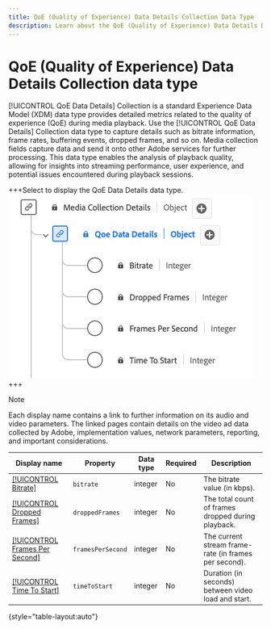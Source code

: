 ```yaml
---
title: QoE (Quality of Experience) Data Details Collection Data Type
description: Learn about the QoE (Quality of Experience) Data Details Data Collection Type Experience Data Model (XDM) data type.
---
```

# QoE (Quality of Experience) Data Details Collection data type

[!UICONTROL QoE Data Details] Collection is a standard Experience Data Model (XDM) data type provides detailed metrics related to the quality of experience (QoE) during media playback. Use the [!UICONTROL QoE Data Details] Collection data type to capture details such as bitrate information, frame rates, buffering events, dropped frames, and so on. Media collection fields capture data and send it onto other Adobe services for further processing. This data type enables the analysis of playback quality, allowing for insights into streaming performance, user experience, and potential issues encountered during playback sessions.

+++Select to display the QoE Data Details data type.
![A diagram of the QoE (Quality of Experience) Data Details Collection data type.](../images/data-types/qoe-data-details-collection.png)
+++

>[!NOTE]
>
>Each display name contains a link to further information on its audio and video parameters. The linked pages contain details on the video ad data collected by Adobe, implementation values, network parameters, reporting, and important considerations. 

| Display name                                                                                                                                                      | Property                 | Data type | Required | Description                                                                            |
|-------------------------------------------------------------------------------------------------------------------------------------------------------------------|--------------------------|-----------|-----------|---------------------------------------------------------------------------------------|
| [[!UICONTROL Bitrate]](https://experienceleague.adobe.com/docs/media-analytics/using/implementation/variables/quality-parameters.html#average-bitrate)            | `bitrate`                | integer   |    No     | The bitrate value (in kbps).                                                                      |
| [[!UICONTROL Dropped Frames]](https://experienceleague.adobe.com/docs/media-analytics/using/implementation/variables/quality-parameters.html#dropped-frames)      | `droppedFrames`          | integer   |    No     | The total count of frames dropped during playback.                                                 |
| [[!UICONTROL Frames Per Second]](https://experienceleague.adobe.com/docs/media-analytics/using/implementation/variables/quality-parameters.html#frames-per-second)| `framesPerSecond`        | integer   |    No     | The current stream frame-rate (in frames per second).                                              |
| [[!UICONTROL Time To Start]](https://experienceleague.adobe.com/docs/media-analytics/using/implementation/variables/quality-parameters.html#time-to-start-1)      | `timeToStart`            | integer   |    No     | Duration (in seconds) between video load and start.                                                |

{style="table-layout:auto"}
